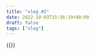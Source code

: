 ```yaml
---
title: "vlog #2"
date: 2022-10-03T15:56:19+08:00
draft: false
tags: ["vlog"]
---
```

{{<youtube ASyog1bGg4I>}}

